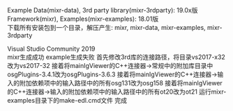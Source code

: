 Example Data(mixr-data), 3rd party library(mixr-3rdparty): 19.0x版    
Framework(mixr), Examples(mixr-examples): 18.01版    
下载所有安装包到一个目录，解压产生: mixr, mixr-data, mixr-examples, mixr-3rdparty    

Visual Studio Community 2019    
mixr生成成功
example生成失败
首先修改3rd库的连接路径，将目录vs2017-x32改为vs2017-32
接着将mainIgViewer的C++连接器->常规中的附加库目录中osgPlugins-3.4.1改为osgPlugins-3.6.3
接着将mainIgViewer的C++连接器->输入的附加依赖项中的输入路径中的所有osg131改为osg158
接着将mainIgViewer的C++连接器->输入的附加依赖项中的输入路径中的所有ot20改为ot21
运行mixr-examples目录下的make-edl.cmd文件
完成
